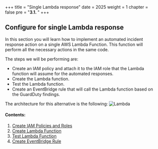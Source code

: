 +++
title = "Single Lambda response"
date = 2025
weight = 1
chapter = false
pre = "<b>3.1. </b>"
+++

## Configure for single Lambda response

In this section you will learn how to implement an automated incident response action on a single AWS Lambda Function. This function will perform all the necessary actions in the same code.

The steps we will be performing are:

   - Create an IAM policy and attach it to the IAM role that the Lambda function will assume for the automated responses.
   - Create the Lambda function.
   - Test the Lambda function.
   - Create an EventBridge rule that will call the Lambda function based on the GuardDuty findings.

The architecture for this alternative is the following:
   ![Lambda](/images/1/Workshop_Lambda.jpg?width=90pc)

#### Contents:

1. [Create IAM Policies and Roles](3.1.1-Create-IAM-Policies-and-Roles)
2. [Create Lambda Function](3.1.2-Create-Lambda-Function)
3. [Test Lambda Function](3.1.3-Test-Lambda-Function)
4. [Create EventBridge Rule](3.1.4-Create-EventBridge-Rule)